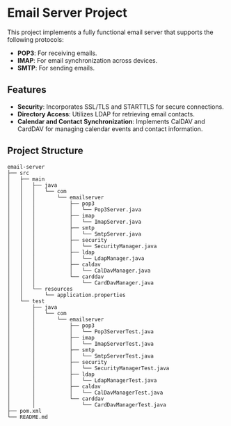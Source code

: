 # Email Server Project

This project implements a fully functional email server that supports the following protocols:

- **POP3**: For receiving emails.
- **IMAP**: For email synchronization across devices.
- **SMTP**: For sending emails.

## Features

- **Security**: Incorporates SSL/TLS and STARTTLS for secure connections.
- **Directory Access**: Utilizes LDAP for retrieving email contacts.
- **Calendar and Contact Synchronization**: Implements CalDAV and CardDAV for managing calendar events and contact information.

## Project Structure

```
email-server
├── src
│   ├── main
│   │   ├── java
│   │   │   └── com
│   │   │       └── emailserver
│   │   │           ├── pop3
│   │   │           │   └── Pop3Server.java
│   │   │           ├── imap
│   │   │           │   └── ImapServer.java
│   │   │           ├── smtp
│   │   │           │   └── SmtpServer.java
│   │   │           ├── security
│   │   │           │   └── SecurityManager.java
│   │   │           ├── ldap
│   │   │           │   └── LdapManager.java
│   │   │           ├── caldav
│   │   │           │   └── CalDavManager.java
│   │   │           └── carddav
│   │   │               └── CardDavManager.java
│   │   └── resources
│   │       └── application.properties
│   └── test
│       ├── java
│       │   └── com
│       │       └── emailserver
│       │           ├── pop3
│       │           │   └── Pop3ServerTest.java
│       │           ├── imap
│       │           │   └── ImapServerTest.java
│       │           ├── smtp
│       │           │   └── SmtpServerTest.java
│       │           ├── security
│       │           │   └── SecurityManagerTest.java
│       │           ├── ldap
│       │           │   └── LdapManagerTest.java
│       │           ├── caldav
│       │           │   └── CalDavManagerTest.java
│       │           └── carddav
│       │               └── CardDavManagerTest.java
├── pom.xml
└── README.md
```

